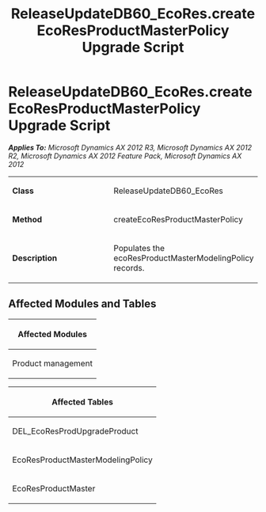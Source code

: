 ﻿---
title: ReleaseUpdateDB60_EcoRes.createEcoResProductMasterPolicy Upgrade Script
TOCTitle: ReleaseUpdateDB60_EcoRes.createEcoResProductMasterPolicy Upgrade Script
ms:assetid: 6d7fd565-c838-3a20-f6c8-c22003370f63
ms:mtpsurl: https://msdn.microsoft.com/en-us/library/JJ685728(v=AX.60)
ms:contentKeyID: 49708929
ms.date: 05/18/2015
mtps_version: v=AX.60
---

# ReleaseUpdateDB60\_EcoRes.createEcoResProductMasterPolicy Upgrade Script 


_**Applies To:** Microsoft Dynamics AX 2012 R3, Microsoft Dynamics AX 2012 R2, Microsoft Dynamics AX 2012 Feature Pack, Microsoft Dynamics AX 2012_

<table>
<colgroup>
<col style="width: 50%" />
<col style="width: 50%" />
</colgroup>
<tbody>
<tr class="odd">
<td><p><strong>Class</strong></p></td>
<td><p>ReleaseUpdateDB60_EcoRes</p></td>
</tr>
<tr class="even">
<td><p><strong>Method</strong></p></td>
<td><p>createEcoResProductMasterPolicy</p></td>
</tr>
<tr class="odd">
<td><p><strong>Description</strong></p></td>
<td><p>Populates the ecoResProductMasterModelingPolicy records.</p></td>
</tr>
</tbody>
</table>


## Affected Modules and Tables

<table>
<colgroup>
<col style="width: 100%" />
</colgroup>
<thead>
<tr class="header">
<th><p>Affected Modules</p></th>
</tr>
</thead>
<tbody>
<tr class="odd">
<td><p>Product management</p></td>
</tr>
</tbody>
</table>


<table>
<colgroup>
<col style="width: 100%" />
</colgroup>
<thead>
<tr class="header">
<th><p>Affected Tables</p></th>
</tr>
</thead>
<tbody>
<tr class="odd">
<td><p>DEL_EcoResProdUpgradeProduct</p></td>
</tr>
<tr class="even">
<td><p>EcoResProductMasterModelingPolicy</p></td>
</tr>
<tr class="odd">
<td><p>EcoResProductMaster</p></td>
</tr>
</tbody>
</table>

  


